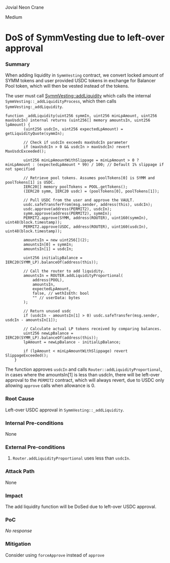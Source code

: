 Jovial Neon Crane

Medium

# DoS of SymmVesting due to left-over approval

### Summary

When adding liquidity in `SymmVesting` contract, we convert locked amount of SYMM tokens and user provided USDC tokens in exchange for Balancer Pool token, which will then be vested instead of the tokens.

The user must call [SymmVesting::addLiquidity](https://github.com/sherlock-audit/2025-03-symm-io-stacking/blob/main/token/contracts/vesting/SymmVesting.sol#L99) which calls the internal `SymmVesting::_addLiquidityProcess`, which then calls `SymmVesting:_addLiquidity`.


```solidity
function _addLiquidity(uint256 symmIn, uint256 minLpAmount, uint256 maxUsdcIn) internal returns (uint256[] memory amountsIn, uint256 lpAmount) {
		(uint256 usdcIn, uint256 expectedLpAmount) = getLiquidityQuote(symmIn);

		// Check if usdcIn exceeds maxUsdcIn parameter
		if (maxUsdcIn > 0 && usdcIn > maxUsdcIn) revert MaxUsdcExceeded();

		uint256 minLpAmountWithSlippage = minLpAmount > 0 ? minLpAmount : (expectedLpAmount * 99) / 100; // Default 1% slippage if not specified

		// Retrieve pool tokens. Assumes poolTokens[0] is SYMM and poolTokens[1] is USDC.
		IERC20[] memory poolTokens = POOL.getTokens();
		(IERC20 symm, IERC20 usdc) = (poolTokens[0], poolTokens[1]);

		// Pull USDC from the user and approve the VAULT.
		usdc.safeTransferFrom(msg.sender, address(this), usdcIn);
		usdc.approve(address(PERMIT2), usdcIn);
		symm.approve(address(PERMIT2), symmIn);
		PERMIT2.approve(SYMM, address(ROUTER), uint160(symmIn), uint48(block.timestamp));
		PERMIT2.approve(USDC, address(ROUTER), uint160(usdcIn), uint48(block.timestamp));

		amountsIn = new uint256[](2);
		amountsIn[0] = symmIn;
		amountsIn[1] = usdcIn;

		uint256 initialLpBalance = IERC20(SYMM_LP).balanceOf(address(this));

		// Call the router to add liquidity.
		amountsIn = ROUTER.addLiquidityProportional(
			address(POOL),
			amountsIn,
			expectedLpAmount,
			false, // wethIsEth: bool
			"" // userData: bytes
		);

		// Return unused usdc
		if (usdcIn - amountsIn[1] > 0) usdc.safeTransfer(msg.sender, usdcIn - amountsIn[1]);

		// Calculate actual LP tokens received by comparing balances.
		uint256 newLpBalance = IERC20(SYMM_LP).balanceOf(address(this));
		lpAmount = newLpBalance - initialLpBalance;

		if (lpAmount < minLpAmountWithSlippage) revert SlippageExceeded();
	}
```

The function approves `usdcIn` and calls `Router::addLiquidityProportional`, in cases where the amountsIn[1] is less than usdcIn, there will be left-over approval to the `PERMIT2` contract, which will always revert, due to USDC only allowing `approve` calls when allowance is 0.




### Root Cause

Left-over USDC approval in `SymmVesting::_addLiquidity`.

### Internal Pre-conditions

None

### External Pre-conditions

1. `Router.addLiquidityProportional` uses less than `usdcIn`.

### Attack Path

None

### Impact

The add liquidity function will be DoSed due to left-over USDC approval.

### PoC

_No response_

### Mitigation

Consider using `forceApprove` instead of `approve`